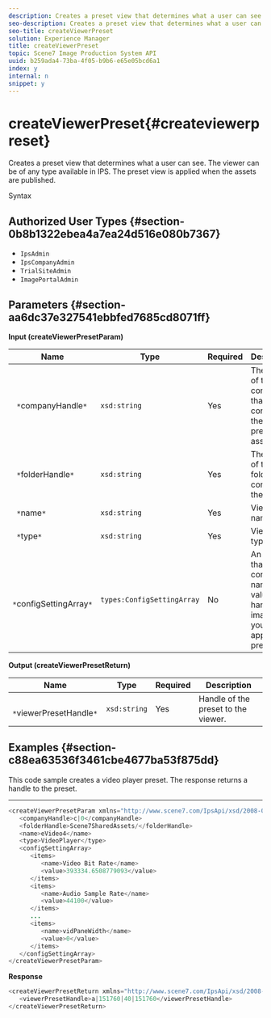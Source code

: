 ```yaml
---
description: Creates a preset view that determines what a user can see. The viewer can be of any type available in IPS. The preset view is applied when the assets are published.
seo-description: Creates a preset view that determines what a user can see. The viewer can be of any type available in IPS. The preset view is applied when the assets are published.
seo-title: createViewerPreset
solution: Experience Manager
title: createViewerPreset
topic: Scene7 Image Production System API
uuid: b259ada4-73ba-4f05-b9b6-e65e05bcd6a1
index: y
internal: n
snippet: y
---
```


# createViewerPreset{#createviewerpreset}

Creates a preset view that determines what a user can see. The viewer can be of any type available in IPS. The preset view is applied when the assets are published.

 Syntax 

## Authorized User Types {#section-0b8b1322ebea4a7ea24d516e080b7367}

* `IpsAdmin` 
* `IpsCompanyAdmin` 
* `TrialSiteAdmin` 
* `ImagePortalAdmin`

## Parameters {#section-aa6dc37e327541ebbfed7685cd8071ff}

**Input (createViewerPresetParam)** 

|  Name  | Type  | Required  | Description  |
|---|---|---|---|
|  ` *`companyHandle`*`  | `xsd:string`  | Yes  | The handle of the company that contains the viewer presets and assets.  |
|  ` *`folderHandle`*`  | `xsd:string`  | Yes  | The handle of the folder that contains the assets.  |
|  ` *`name`*`  | `xsd:string`  | Yes  | Viewer name.  |
|  ` *`type`*`  | `xsd:string`  | Yes  | Viewer type.  |
|  ` *`configSettingArray`*`  | `types:ConfigSettingArray`  | No  | An array that contains names, values, and handles of images that you're applying presets to.  |

**Output (createViewerPresetReturn)** 

|  Name  | Type  | Required  | Description  |
|---|---|---|---|
|  ` *`viewerPresetHandle`*`  | `xsd:string`  | Yes  | Handle of the preset to the viewer.  |

## Examples {#section-c88ea63536f3461cbe4677ba53f875dd}

This code sample creates a video player preset. The response returns a handle to the preset.

** ** 

```java
<createViewerPresetParam xmlns="http://www.scene7.com/IpsApi/xsd/2008-01-15">
   <companyHandle>c|0</companyHandle>
   <folderHandle>Scene7SharedAssets/</folderHandle>
   <name>eVideo4</name>
   <type>VideoPlayer</type>
   <configSettingArray>
      <items>
         <name>Video Bit Rate</name>
         <value>393334.6508779093</value>
      </items>
      <items>
         <name>Audio Sample Rate</name>
         <value>44100</value>
      </items>
      ...
      <items>
         <name>vidPaneWidth</name>
         <value>0</value>
      </items>
   </configSettingArray>
</createViewerPresetParam>
```

**Response** 

```java
<createViewerPresetReturn xmlns="http://www.scene7.com/IpsApi/xsd/2008-01-15">
   <viewerPresetHandle>a|151760|40|151760</viewerPresetHandle>
</createViewerPresetReturn>
```

